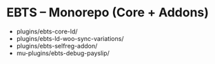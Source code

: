 # EBTS – Monorepo (Core + Addons)

- plugins/ebts-core-ld/
- plugins/ebts-ld-woo-sync-variations/
- plugins/ebts-selfreg-addon/
- mu-plugins/ebts-debug-payslip/
